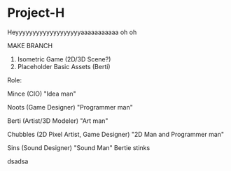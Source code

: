 # Project-H
Heyyyyyyyyyyyyyyyyyyyaaaaaaaaaaa oh oh

MAKE BRANCH

1. Isometric Game (2D/3D Scene?)
2. Placeholder Basic Assets (Berti)

Role:

Mince (CIO)
"Idea man"

Noots (Game Designer)
"Programmer man"

Berti (Artist/3D Modeler)
"Art man"

Chubbles (2D Pixel Artist, Game Designer)
"2D Man and Programmer man"

Sins (Sound Designer)
"Sound Man"
Bertie stinks

dsadsa


















